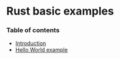 # Rust basic examples

### Table of contents

* [Introduction](https://github.com/prithweedas/rust-basic-examples/wiki/Home)
* [Hello World example](https://github.com/prithweedas/rust-basic-examples/wiki/Hello-World-Example)
